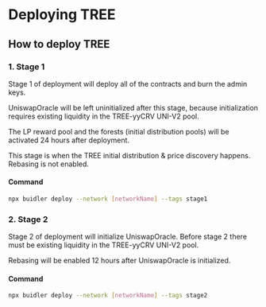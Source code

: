 # Deploying TREE

## How to deploy TREE

### 1. Stage 1

Stage 1 of deployment will deploy all of the contracts and burn the admin keys.

UniswapOracle will be left uninitialized after this stage, because initialization requires existing liquidity in the TREE-yyCRV UNI-V2 pool.

The LP reward pool and the forests (initial distribution pools) will be activated 24 hours after deployment.

This stage is when the TREE initial distribution & price discovery happens. Rebasing is not enabled.

#### Command

```bash
npx buidler deploy --network [networkName] --tags stage1
```

### 2. Stage 2

Stage 2 of deployment will initialize UniswapOracle. Before stage 2 there must be existing liquidity in the TREE-yyCRV UNI-V2 pool.

Rebasing will be enabled 12 hours after UniswapOracle is initialized.

#### Command

```bash
npx buidler deploy --network [networkName] --tags stage2
```
